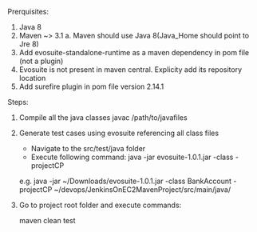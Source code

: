 Prerquisites:
1. Java 8
2. Maven ~> 3.1
	a. Maven should use Java 8(Java_Home should point to Jre 8)
3. Add evosuite-standalone-runtime as a maven dependency in pom file (not a plugin)
4. Evosuite is not present in maven central. Explicity add its repository location
5. Add surefire plugin in pom file version 2.14.1

Steps:
1. Compile all the java classes
	javac /path/to/javafiles

2. Generate test cases using evosuite referencing all class files
	- Navigate to the src/test/java folder
	- Execute following command:
		java -jar evosuite-1.0.1.jar -class <class-file-name> -projectCP <class-path-to-source-directory>
	
	e.g. java -jar ~/Downloads/evosuite-1.0.1.jar -class BankAccount -projectCP ~/devops/JenkinsOnEC2MavenProject/src/main/java/

3. Go to project root folder and execute commands:

	maven clean test

